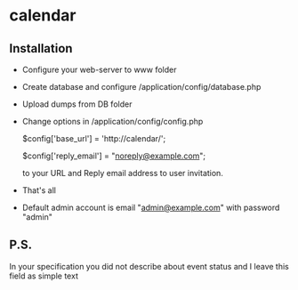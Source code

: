 # calendar

## Installation

- Configure your web-server to www folder
- Create database and configure /application/config/database.php
- Upload dumps from DB folder
- Change options in /application/config/config.php
 
    $config['base_url'] = 'http://calendar/';
    
    $config['reply_email'] = "noreply@example.com";
    
    to your URL and Reply email address to user invitation.
    
- That's all
- Default admin account is email "admin@example.com" with password "admin"

## P.S.
In your specification you did not describe about event status and I leave this field as simple text

